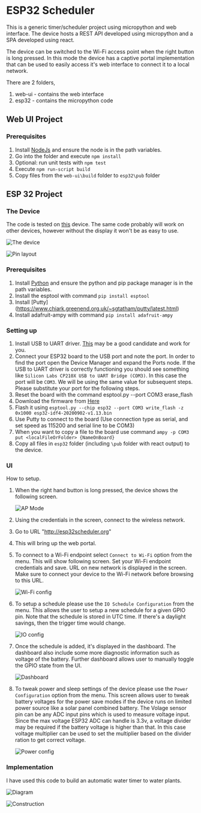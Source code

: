 
# ESP32 Scheduler
This is a generic timer/scheduler project using micropython and web interface. The device hosts a REST API developed using micropython and a SPA developed using react.

The device can be switched to the Wi-Fi access point when the right button is long pressed. In this mode the device has a captive portal implementation that can be used to easily access it's web interface to connect it to a local network.

There are 2 folders, 
1. web-ui - contains the web interface
2. esp32 - contains the micropython code

## Web UI Project
### Prerequisites
 1. Install [NodeJs](https://nodejs.org/en/download/) and ensure the node is in the path variables.
 2. Go into the folder and execute `npm install`
 3. Optional: run unit tests with `npm test` 
 4. Execute `npm run-script build`
 5. Copy files from the `web-ui\build` folder to `esp32\pub` folder

## ESP 32 Project
### The Device
The code is tested on [this](http://www.lilygo.cn/prod_view.aspx?TypeId=50033&Id=1126&FId=t3:50033:3) device. The same code probably will work on other devices, however without the display it won't be as easy to use.

![The device](/ESP32-Scheduler/images/device.png?raw=true "The device") 

![Pin layout](/ESP32-Scheduler/images/device_pins.png?raw=true "Pin layout") 

### Prerequisites
 1. Install [Python](https://www.python.org/downloads/) and ensure the python and pip package manager is in the path variables.
 2. Install the esptool with command `pip install esptool`
 3. Install [Putty] (https://www.chiark.greenend.org.uk/~sgtatham/putty/latest.html)
 4. Install adafruit-ampy with command `pip install adafruit-ampy`

### Setting up
 1. Install USB to UART driver. [This](https://www.silabs.com/products/development-tools/software/usb-to-uart-bridge-vcp-drivers) may be a good candidate and work for you.
 2. Connect your ESP32 board to the USB port and note the port. In order to find the port open the Device Manager and expand the Ports node. If the USB to UART driver is correctly functioning you should see something like `Silicon Labs CP210X USB to UART Bridge (COM3)`. In this case the port will be `COM3`. We will be using the same value for subsequent steps. Please substitute your port for the following steps.
 3. Reset the board with the command esptool.py --port COM3 erase_flash
 4. Download the firmware from [Here](https://micropython.org/download/esp32/)
 5. Flash it using `esptool.py --chip esp32 --port COM3 write_flash -z 0x1000 esp32-idf4-20200902-v1.13.bin`
 6. Use Putty to connect to the board (Use connection type as serial, and set speed as 115200 and serial line to be COM3)
 7. When you want to copy a file to the board use command `ampy -p COM3 put <localFileOrFolder> {NameOnBoard}`
 8. Copy all files in `esp32` folder (including `\pub` folder with react output) to the device.
  
### UI

How to setup.

1. When the right hand button is long pressed, the device shows the following screen.

    ![AP Mode](/ESP32-Scheduler/images/ap_mode.jpg?raw=true "AP Mode") 

2. Using the credentials in the screen, connect to the wireless network.
3. Go to URL "http://esp32scheduler.org"
4. This will bring up the web portal.
5. To connect to a Wi-Fi endpoint select `Connect to Wi-Fi` option from the menu. This will show following screen. Set your Wi-Fi endpoint credentials and save. URL on new network is displayed in the screen. Make sure to connect your device to the Wi-Fi network before browsing to this URL.
    
    ![Wi-Fi config](/ESP32-Scheduler/images/wi-fi-config.png?raw=true "Wi-Fi config") 

6. To setup a schedule please use the `IO Schedule Configuration` from the menu. This allows the user to setup a new schedule for a given GPIO pin. Note that the schedule is stored in UTC time. If there's a daylight savings, then the trigger time would change.

    ![IO config](/ESP32-Scheduler/images/io-config.png?raw=true "IO Config") 

7. Once the schedule is added, it's displayed in the dashboard. The dashboard also include some more diagnostic information such as voltage of the battery. Further dashboard allows user to manually toggle the GPIO state from the UI. 

    ![Dashboard](/ESP32-Scheduler/images/dashboard.png?raw=true "Dashboard")  

8. To tweak power and sleep settings of the device please use the `Power Configuration` option from the menu. This screen allows user to tweak battery voltages for the power save modes if the device runs on limited power source like a solar panel combined battery. The Volage sensor pin can be any ADC input pins which is used to measure voltage input. Since the max voltage ESP32 ADC can handle is 3.3v, a voltage divider may be required if the battery voltage is higher than that. In this case voltage multiplier can be used to set the multiplier based on the divider ration to get correct voltage.  

    ![Power config](/ESP32-Scheduler/images/power-config.png?raw=true "Power Config")  
 

### Implementation

I have used this code to build an automatic water timer to water plants.

![Diagram](/ESP32-Scheduler/images/diagram.png?raw=true "Diagram") 

![Construction](/ESP32-Scheduler/images/construction.jpg?raw=true "Construction") 